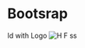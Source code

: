 # Bootsrap
 Id with Logo
![H F ss](https://github.com/Sejalvala0126/Bootsrap/assets/142477514/3c828ae2-b26d-4c5c-8e13-06ad4a92e1f8)
